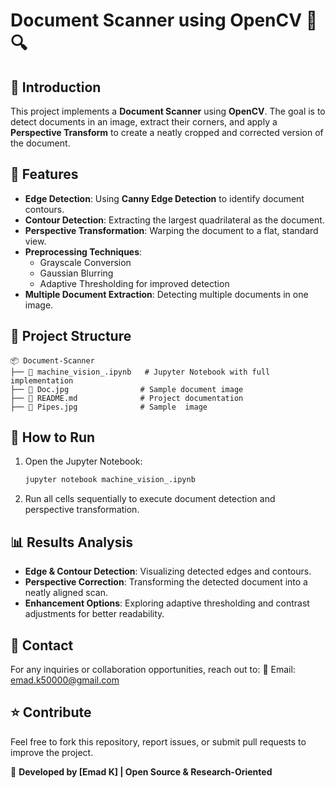 # Document Scanner using OpenCV 📄🔍

## 📌 Introduction
This project implements a **Document Scanner** using **OpenCV**. The goal is to detect documents in an image, extract their corners, and apply a **Perspective Transform** to create a neatly cropped and corrected version of the document.

## 🚀 Features
- **Edge Detection**: Using **Canny Edge Detection** to identify document contours.
- **Contour Detection**: Extracting the largest quadrilateral as the document.
- **Perspective Transformation**: Warping the document to a flat, standard view.
- **Preprocessing Techniques**:
  - Grayscale Conversion
  - Gaussian Blurring
  - Adaptive Thresholding for improved detection
- **Multiple Document Extraction**: Detecting multiple documents in one image.

## 📂 Project Structure
```
📦 Document-Scanner
├── 📜 machine_vision_.ipynb   # Jupyter Notebook with full implementation
├── 📜 Doc.jpg                # Sample document image
├── 📜 README.md              # Project documentation
├── 📜 Pipes.jpg              # Sample  image
```



## 📌 How to Run
1. Open the Jupyter Notebook:
   ```bash
   jupyter notebook machine_vision_.ipynb
   ```
2. Run all cells sequentially to execute document detection and perspective transformation.

## 📊 Results Analysis
- **Edge & Contour Detection**: Visualizing detected edges and contours.
- **Perspective Correction**: Transforming the detected document into a neatly aligned scan.
- **Enhancement Options**: Exploring adaptive thresholding and contrast adjustments for better readability.

## 📧 Contact
For any inquiries or collaboration opportunities, reach out to:
📩 Email: emad.k50000@gmail.com

## ⭐ Contribute
Feel free to fork this repository, report issues, or submit pull requests to improve the project.

🔹 **Developed by [Emad K] | Open Source & Research-Oriented**

